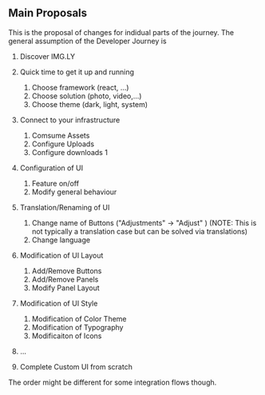 ## Main Proposals 

This is the proposal of changes for indidual parts of the journey. The general assumption of the Developer Journey is

1. Discover IMG.LY 
2. Quick time to get it up and running
   1. Choose framework (react, ...)
   2. Choose solution (photo, video,...)
   3. Choose theme (dark, light, system)
4. Connect to your infrastructure
   1. Comsume Assets
   2. Configure Uploads
   3. Configure downloads 1
   
5. Configuration of UI 
   1. Feature on/off 
   2. Modify general behaviour 
   
6. Translation/Renaming of UI
   1. Change name of Buttons ("Adjustments" -> "Adjust" ) (NOTE: This is not typically a translation case but can be solved via translations)
   2. Change language
   
7. Modification of UI Layout 
   1. Add/Remove Buttons
   2. Add/Remove Panels
   3. Modify Panel Layout
   
8. Modification of UI Style
   1. Modification of Color Theme
   2. Modification of Typography
   3. Modificaiton of Icons
9.  ...
10. Complete Custom UI from scratch 
   

The order might be different for some integration flows though.